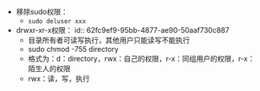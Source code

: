 - 移除sudo权限：
	- `sudo deluser xxx`
- drwxr-xr-x权限：
  id:: 62fc9ef9-95bb-4877-ae90-50aaf730c887
	- 目录所有者可读写执行，其他用户只能读写不能执行
	- sudo chmod -755 directory
	- 格式为：d：directory，rwx：自己的权限，r-x：同组用户的权限，r-x：陌生人的权限
	- rwx：读，写，执行
